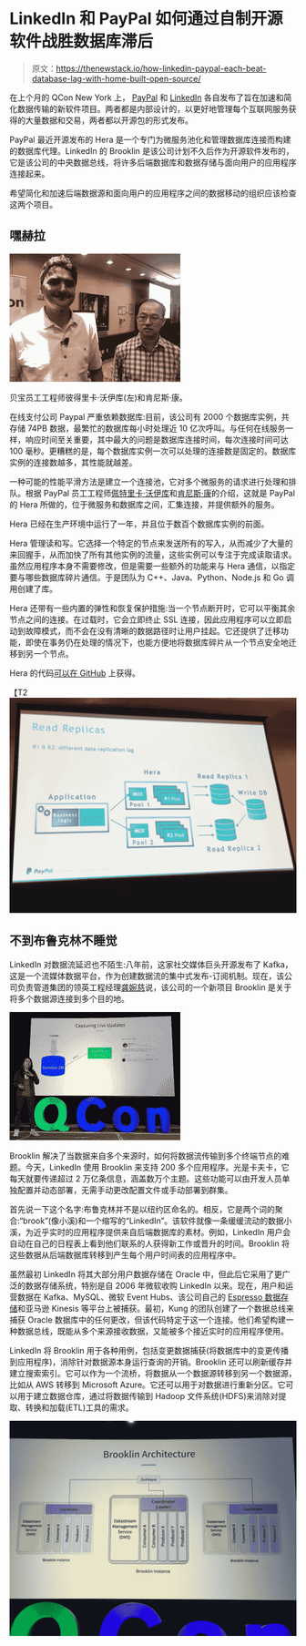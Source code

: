 # LinkedIn 和 PayPal 如何通过自制开源软件战胜数据库滞后

> 原文：<https://thenewstack.io/how-linkedin-paypal-each-beat-database-lag-with-home-built-open-source/>

在上个月的 QCon New York 上， [PayPal](https://www.paypal.com/us/home) 和 [LinkedIn](https://www.linkedin.com) 各自发布了旨在加速和简化数据传输的新软件项目。两者都是内部设计的，以更好地管理每个互联网服务获得的大量数据和交易，两者都以开源包的形式发布。

PayPal 最近开源发布的 Hera 是一个专门为微服务池化和管理数据库连接而构建的数据库代理。LinkedIn 的 Brooklin 是该公司计划不久后作为开源软件发布的，它是该公司的中央数据总线，将许多后端数据库和数据存储与面向用户的应用程序连接起来。

希望简化和加速后端数据源和面向用户的应用程序之间的数据移动的组织应该检查这两个项目。

## 嘿赫拉

[![](img/d4314b5efc7aaed5fa9dc2fd3a3020e2.png)](https://thenewstack.io/wp-content/uploads/2019/06/d554db55-hera.jpg)

贝宝员工工程师彼得里卡·沃伊库(左)和肯尼斯·康。

在线支付公司 Paypal 严重依赖数据库:目前，该公司有 2000 个数据库实例，共存储 74PB 数据，最繁忙的数据库每小时处理近 10 亿次呼叫。与任何在线服务一样，响应时间至关重要，其中最大的问题是数据库连接时间，每次连接时间可达 100 毫秒。更糟糕的是，每个数据库实例一次可以处理的连接数是固定的。数据库实例的连接数越多，其性能就越差。

一种可能的性能平滑方法是建立一个连接池，它对多个微服务的请求进行处理和排队。根据 PayPal 员工工程师[佩特里卡·沃伊库](https://www.linkedin.com/in/voicu/)和[肯尼斯·康](https://www.linkedin.com/in/ksykang/)的介绍，这就是 PayPal 的 Hera 所做的，位于微服务和数据库之间，汇集连接，并提供额外的服务。

Hera 已经在生产环境中运行了一年，并且位于数百个数据库实例的前面。

Hera 管理读和写。它选择一个特定的节点来发送所有的写入，从而减少了大量的来回握手，从而加快了所有其他实例的流量，这些实例可以专注于完成读取请求。虽然应用程序本身不需要修改，但是需要一些额外的功能来与 Hera 通信，以指定要与哪些数据库碎片通信。于是团队为 C++、Java、Python、Node.js 和 Go 调用创建了库。

Hera 还带有一些内置的弹性和恢复保护措施:当一个节点断开时，它可以平衡其余节点之间的连接。在过载时，它会立即终止 SSL 连接，因此应用程序可以立即启动到故障模式，而不会在没有清晰的数据路径时让用户挂起。它还提供了迁移功能，即使在事务仍在处理的情况下，也能方便地将数据库碎片从一个节点安全地迁移到另一个节点。

Hera 的代码[可以在 GitHub](https://github.com/paypal/Hera) 上获得。

【T2![](img/622601a482053b9b7c412f6fd6e5872e.png)

## 不到布鲁克林不睡觉

LinkedIn 对数据流延迟也不陌生:八年前，这家社交媒体巨头开源发布了 Kafka，这是一个流媒体数据平台，作为创建数据流的集中式发布-订阅机制。现在，该公司负责管道集团的领英工程经理[龚婉慈](https://www.linkedin.com/in/celiakkung/)说，该公司的一个新项目 Brooklin 是关于将多个数据源连接到多个目的地。

[![](img/e870401f07cea44da293908f323deec2.png)](https://cdn.thenewstack.io/media/2019/06/fd9fbe46-img_0096-2.jpg)

Brooklin 解决了当数据来自多个来源时，如何将数据流传输到多个终端节点的难题。今天，LinkedIn 使用 Brooklin 来支持 200 多个应用程序。光是卡夫卡，它每天就要传递超过 2 万亿条信息，涵盖数万个主题。这些功能可以由开发人员单独配置并动态部署，无需手动更改配置文件或手动部署到群集。

首先说一下这个名字:布鲁克林并不是以纽约区命名的。相反，它是两个词的聚合:“brook”(像小溪)和一个缩写的“LinkedIn”。该软件就像一条缓缓流动的数据小溪，为近乎实时的应用程序提供来自后端数据库的素材。例如，LinkedIn 用户会自动在自己的日程表上看到他们联系的人获得新工作或晋升的时间。Brooklin 将这些数据从后端数据库转移到产生每个用户时间表的应用程序中。

虽然最初 LinkedIn 将其大部分用户数据存储在 Oracle 中，但此后它采用了更广泛的数据存储系统，特别是自 2006 年微软收购 LinkedIn 以来。现在，用户和运营数据在 Kafka、MySQL、微软 Event Hubs、该公司自己的 [Espresso 数据存储](https://engineering.linkedin.com/espresso/introducing-espresso-linkedins-hot-new-distributed-document-store)和亚马逊 Kinesis 等平台上被捕获。最初，Kung 的团队创建了一个数据总线来捕获 Oracle 数据库中的任何更改，但该代码特定于这一个连接。他们希望构建一种数据总线，既能从多个来源接收数据，又能被多个接近实时的应用程序使用。

LinkedIn 将 Brooklin 用于各种用例，包括变更数据捕获(将数据库中的变更传播到应用程序)，消除针对数据源本身运行查询的开销。Brooklin 还可以刷新缓存并建立搜索索引。它可以作为一个流桥，将数据从一个数据源转移到另一个数据源，比如从 AWS 转移到 Microsoft Azure。它还可以用于对数据进行重新分区。它可以用于建立数据仓库，通过将数据传输到 Hadoop 文件系统(HDFS)来消除对提取、转换和加载(ETL)工具的需求。

[![](img/86ed4486686e01abe74bdd86e122d3fa.png)](https://cdn.thenewstack.io/media/2019/06/96b39295-img_0108-2.jpg)

<svg xmlns:xlink="http://www.w3.org/1999/xlink" viewBox="0 0 68 31" version="1.1"><title>Group</title> <desc>Created with Sketch.</desc></svg>